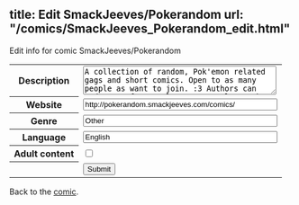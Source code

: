title: Edit SmackJeeves/Pokerandom
url: "/comics/SmackJeeves_Pokerandom_edit.html"
---
Edit info for comic SmackJeeves/Pokerandom

<form name="comic" action="http://gaepostmail.appspot.com/comic/" method="post">
<table class="comicinfo">
<tr>
<th>Description</th><td><textarea name="description" cols="40" rows="3">A collection of random, Pok'emon related gags and short comics. Open to as many people as want to join. :3 Authors can update as frequently or as rarely as they want. Sprites are welcome. All I ask is that you be able to draw Pok'emon well enough to be somewhat recognizable xD Keep it PG-13 or lower, kthnx.</textarea></td>
</tr>
<tr>
<th>Website</th><td><input type="text" name="url" value="http://pokerandom.smackjeeves.com/comics/" size="40"/></td>
</tr>
<tr>
<th>Genre</th><td><input type="text" name="genre" value="Other" size="40"/></td>
</tr>
<tr>
<th>Language</th><td><input type="text" name="language" value="English" size="40"/></td>
</tr>
<tr>
<th>Adult content</th><td><input type="checkbox" name="adult" value="adult" /></td>
</tr>
<tr>
<th></th><td>
<input type="hidden" name="comic" value="SmackJeeves_Pokerandom" />
<input type="submit" name="submit" value="Submit" />
</td>
</tr>
</table>
</form>

Back to the [comic](SmackJeeves_Pokerandom.html).
